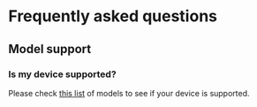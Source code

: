 # Frequently asked questions

## Model support

### Is my device supported?

Please check [this list](https://deebot.readthedocs.io/en/latest/deebot/models/) of models to see if your device is supported.

